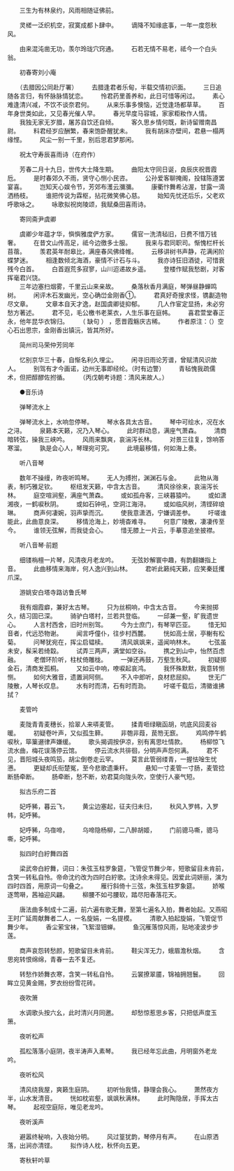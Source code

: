 <!-- { "loadSidebar": true } -->
　　三生为有林泉约，风雨相随证佛前。

　　灵槎一泛织机空，寂寞成都卜肆中。
　　谪降不知缘底事，一年一度怨秋风。

　　由来混沌凿无功，羡尔玲珑穴窍通。
　　石若无情不易老，祗今一个白头翁。

　　初春寄刘小庵

　　（去腊因公同赴厅署）
　　去腊逢君者乐甸，半载交情初识面。
　　三日追随各言归，有怀脉脉情犹恋。
　　怜君药里善养和，此日可惜等闲过。
　　素心难逢清兴减，不饮不谈奈君何。
　　从来乐事多懊恼，近觉逢场都草草。
　　百年身世类如此，又见春光催人早。
　　春光早度马容城，家家粔籹作人情。
　　我独无家无岁腊，屠苏自饮还自倾。
　　客久思乡情何既，新诗留赠南昌尉。
　　料君经岁应酬繁，春来饱卧醒犹未。
　　我有胡床亦壁间，君悬一榻两缘悭。
　　风尘一别一千里，别后思君梦那闲。

　　祝太守寿辰喜雨诗（在府作）

　　芳春二月十九日，世传大士降生期。
　　曲阳太守同日诞，良辰庆祝晋霞卮。
　　是时春郊久不雨，贤守心恻小民咨。
　　公孙爱客聊掩阁，投辖陈遵罢宴喜。
　　岂知天心娱令节，芳郊布濩云瀰瀰。
　　康衢忭舞希沾渥，甘露一滴洒杨枝。
　　谁把传说为霖枢，拈花微笑佛心慈。
　　始知先忧还后乐，父老欢呼歌咏之。
　　咏歌拟祝岗陵颂，我赋桑田喜雨诗。

　　寄同斋尹虞卿

　　虞卿少年蕴才华，懙懙雅度俨方家。
　　儒官一洗清毡旧，日费不惜万钱奢。
　　在昔文山传高足，祗今边徼多士服。
　　我来与君同职司。惭愧栏杆长苜蓿。
　　羡君英年耐皋比，满座春风佛绛帷。
　　云移讲树书声静，花满闲阶蝶梦迷。
　　相逢数倾北海酒，豪情不计石与斗。
　　我亦诗狂旧酒徒，可惜衰残今白首。
　　白首遐荒多寂寥，山川迢递故乡遥。
　　登楼作赋我愁剧，对客挥毫君兴饶。  
　　三年边塞扫烟雾，千里云山来亲故。
　　桑落秋香月满庭，琴弹昼静蝉鸣树。
　　闲评木石发幽光，空心确峃金刚香①。
　　君真好奇搜求怪，镌劙造物尽文章。
　　文章本自天才逸，赵国虞卿徒抑郁。
　　几人作宦定显扬，未必穷愁方著述。
　　君不见，毛公檄书老莱衣，人生乐事在庭帏。
　　喜君萱堂春正永，他年昆华衣锦归。
　　（ 缺句 ）   ，愿晋霞觞庆古稀。
　　作者原注：（）空心石出思宗，金刚香出镇沅，皆其所好。

　　简州司马荣仲芳同年

　　忆别京华三十春，自惭名利久埋尘。
　　闲寻旧雨论芳谱，曾赋清风识故人。
　　别驾有才今画诺，边州无事即经纶。（时有边警）
　　青毡愧我疏儒术，但把醇醪佐拊循。
　　（丙戊朝考诗题：清风来故人。）

　　●音乐诗

　　弹琴流水上

　　弹琴流水上，水响忽停琴。
　　琴水各具太古音。
　　琴中可绘水，况在水之浔。
　　泉籁本天籁，况乃入琴心。
　　此时群动息，满座气萧森。
　　清商暗转弦，操我三峡吟。
　　风雨来飘爽，哀湍泻长林。
　　对景三往复，馀响答寒溜。
　　孰是会心人，琴理宛可究。
　　此境最移情，何如海上奏。

　　听八音琴

　　数年不操缦，昨夜听鸣琴。
　　无人为搏拊，渊渊石与金。
　　此物从海表，制巧雅足钦。
　　枢纽发天籁，中含太古音。
　　清风徐徐来，哀湍泻长林。
　　庭空喧涧壑，满座气萧森。
　　或如孤舟客，三峡暮猿吟。
　　或如潇湘夜，一鹤唳秋阴。
　　或如石钟吼，空洞江海浔。
　　或如临风树，清铿碎琅琳。
　　商声何凄婉，羽声挚而沉。
　　使我意潇洒，宁嫌调差参。
　　吁嗟谁能此，此曲意良深。
　　移情沧海上，妙境杳难寻。
　　何意广陵散，凄凄传至今。
　　谁领无弦解，而我徒会心。
　　惜无膝上一片云，手摹意追坐披襟。

　　听八音琴·前题

　　细镂栴檀一片琴，风清夜月老龙吟。
　　无弦妙解寰中趣，有韵翻嫌指上音。
　　此曲移情来海岸，何人逸兴到山林。
　　君听此籁纯天籁，应笑秦廷攫爪深。

　　游姚安白塔寺路访鲁氏琴

　　我有烟霞癖，兼好太古琴。
　　只为丝桐响，中含太古音。
　　今来抛掷久，结习固已深。
　　骑驴白塔村，兰若共登临。
　　一邱兼一壑，旷我遗世心。
　　人言村西舍，旧时州别驾。
　　今为士庶门，有琴罕匹亚。
　　惜无知音者，代远恐物谢。
　　闻言呼僮仆，往步村西麓。
　　恍如高士居，亭榭有松菊。
　　问琴犹宛在，挥尘启韫椟。
　　清风飒飒来，遥闻响林木。
　　七弦虽未安，髹采若绮縠。
　　试弄三两声，满堂如空谷。
　　携之到山中，怡然百虑融。
　　老僧环阶听，柱杖倚雕栊。
　　一弹还再鼓，万壑生秋风。
　　初疑掷金石，清商发孤桐。
　　又如云中响，嘹唳起哀鸿。
　　我怀殊默默，我意转恻恻。
　　如何大雅音，遗置涧阿侧。
　　不入中郎听，良材悲屈抑。
　　世无广陵散，人琴长叹息。
　　水有时而清，石有时而泐。
　　吁嗟千载后，清徽谁拂拭？

　　麦管吟

　　麦陇青青麦穗长，拾翠人来哢麦管。
　　揉青咂绿瞋函胡，吭底风回麦谷暖。
　　初疑卷叶声，又似孤生簳。
　　非匏非葭，苠笏无窾。
　　鸡鸣停午鹤唳秋，筚篥逫律声嫌缓。
　　歌头揭调按伊凉，别有离思吐情款。
　　杨柳惊飞流水曲，梅花误落停云馆。
　　停云流水共徘徊，分明声声怨何满。
　　君不见，晋阳城头夜鸣笳，胡尘倒卷走云罕。
　　莫言此管弱缕青，一握怯唫生忧懑。
　　更疑却氏衔楚冤，至今悲歌遗秉秆。
　　悬知一寸麦管一寸肠，麦管捻断肠牵断。
　　肠牵断，愁不断，劝君莫向陇头吹，空使行人豪气短。

　　拟古乐府二首

　　妃呼豨，暮云飞，
　　黄尘边塞起，征夫归未归，
　　秋风入罗帏，入罗帏，妃呼豨。

　　妃呼豨，乌亱啼，
　　乌啼隐杨柳，二八醉胡姬，
　　门前骢马嘶，骢马嘶，妃呼豨。

　　拟四时白紵舞四首

　　梁武帝白紵舞，词曰：朱弦玉柱罗象筵，飞管促节舞少年，短歌留目未肯前，含笑一转私自怜。帝命沈约改为四时白紵歌。沈诗余未得见。因爱此词妍丽，演为四时四首，用原词一句叠之。
　　雁行斜倚十三弦，朱弦玉柱罗象筵。
　　娇喉逐莺啭，茜袖迎风翩。
　　柳腰不如弓腰软，踏尽阳春落花天。

　　唐法曲多制成十二遍，前六遍有歌无舞，至第七遍名入拍，舞者始起。又燕昭王时广延周献舞者二人，一名旋娟，一名提模。
　　清歌入拍起旋娟，飞管促节舞少年。
　　香尘萦宝袜，飞絮湿钿蝉。
　　鱼沉雁落惊风雨，贴地凌波步步莲。

　　商声哀怨转愁颜，短歌留目未肯前。
　　鞋尖浑无力，蛾眉澹秋烟。
　　含思宛转恨绵绵，青春一去不复还。

　　转愁作娇舞衣寒，含笑一转私自怜。
　　云裳撩翠靥，锦袖拥翘鬟。
　　回眸立见黄金赐，罗衣纷纷雪花砖。

　　夜吹箫

　　水调歌头按六幺，此时清兴月同邀。
　　却愁惊惹思乡客，只把低声度玉箫。

　　夜听松声

　　孤松落落小庭阴，夜半涛声入素琴。
　　我已经年忘此曲，月明窗外老龙吟。

　　夜听松风

　　清风绕我屋，爽籁生庭阴。
　　初听怡我情，静理会我心。
　　萧然夜方半，山水发清音。
　　恍如枕岩壑，飒飒秋满林。
　　此时陶隐居，手挥太古琴。
　　起视空庭际，唯见老龙吟。

　　夜听溪声

　　避嚣终秘响，入夜始分明。
　　风过篁犹韵，琴停月有声。
　　在山原洒落，出涧亦清铿。
　　拟作诗人枕，秋怀向五更。

　　寄秋轩吟草

　

